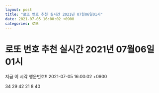 ```yaml
---
layout: post
title: "로또 번호 추천 실시간 2021년 07월06일01시"
date: 2021-07-05 16:00:02 +0900
categories: 로또
---
```


# 로또 번호 추천 실시간 2021년 07월06일01시

지금 이 시각 행운번호!! 2021-07-05 16:00:02 +0900

 34  29  42  21  8  40 


